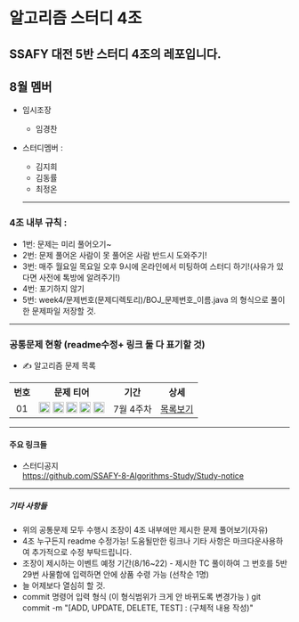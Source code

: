 # 알고리즘 스터디 4조

SSAFY 대전 5반 스터디 4조의 레포입니다.  
---------------------------------------------
## 8월 멤버

+ 임시조장   
  * 임경찬   
+ 스터디멤버 :   
  * 김지희   
  * 김동률   
  * 최정온   
  
  ------------------------------------------
  
 ### 4조 내부 규칙 :   
 
 + 1번: 문제는 미리 풀어오기~
 + 2번: 문제 풀어온 사람이 못 풀어온 사람 반드시 도와주기!
 + 3번: 매주 월요일 목요일 오후 9시에 온라인에서 미팅하여 스터디 하기!(사유가 있다면 사전에 톡방에 알려주기!)
 + 4번: 포기하지 않기
 + 5번: week4/문제번호(문제디렉토리)/BOJ_문제번호_이름.java 의 형식으로 풀이한 문제파일 저장할 것.
 
 ------------------------------------------------
 
 ### 공통문제 현황 (readme수정+ 링크 둘 다 표기할 것)
 * ✍ 알고리즘 문제 목록

<table align="center">
  <tr>
    <th align="center">번호</th>
    <th align="center">문제 티어</th>
    <th align="center">기간</th>
    <th align="center">상세</th>
  </tr>
  <tr>
    <td align="center">01</td>
    <td align="center">
      <a href="https://www.acmicpc.net/problem/1100"><img src="https://d2gd6pc034wcta.cloudfront.net/tier/4.svg" class="solvedac-tier" width=20px></a>
      <a href="https://www.acmicpc.net/problem/1059"><img src="https://d2gd6pc034wcta.cloudfront.net/tier/6.svg" class="solvedac-tier" width=20px></a>
      <a href="https://www.acmicpc.net/problem/1051"><img src="https://d2gd6pc034wcta.cloudfront.net/tier/7.svg" class="solvedac-tier" width=20px></a>
      <a href="https://www.acmicpc.net/problem/2468"><img src="https://d2gd6pc034wcta.cloudfront.net/tier/10.svg" class="solvedac-tier" width=20px></a>
      <a href="https://www.acmicpc.net/problem/2573"><img src="https://d2gd6pc034wcta.cloudfront.net/tier/12.svg" class="solvedac-tier" width=20px></a>
    </td>
    <td align="center">7월 4주차</td>
    <td align="center"><a href="https://github.com/SSAFY-8-Algorithms-Study/Study-notice/tree/main/questions/01_7_4week">목록보기</a></td>
  </tr>
</table>

   
   -------------------------------------------------------------------
 #### 주요 링크들
 
  - 스터디공지  
 https://github.com/SSAFY-8-Algorithms-Study/Study-notice 
 
 -----------------------------------------------------------------------
 
##### 기타 사항들  

 * 위의 공통문제 모두 수행시 조장이 4조 내부에만 제시한 문제 풀어보기(자유)  
 * 4조 누구든지 readme 수정가능! 도움될만한 링크나 기타 사항은 마크다운사용하여 추가적으로 수정 부탁드립니다.  
 * 조장이 제시하는 이벤트 예정 기간(8/16~22) - 제시한 TC 풀이하여 그 번호를 5반 29번 사물함에 입력하면 안에 상품 수령 가능 (선착순 1명)
 * 늘 어제보다 열심히 할 것.
 * commit 명령어 입력 형식 (이 형식범위가 크게 안 바뀌도록 변경가능 )     git  commit -m "[ADD, UPDATE, DELETE, TEST] : (구체적 내용 작성)" 


